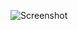 ![Screenshot](https://raw.githubusercontent.com/Cryakl/Ultimate-RAT-Collection/refs/heads/main/Dioxis/Dioxis%201.0%20VB/Screenshot.png)
